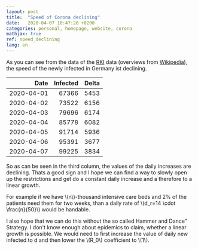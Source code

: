 ```yaml
---
layout: post
title:  "Speed of Corona declining"
date:   2020-04-07 10:47:20 +0200
categories: personal, homepage, website, corona
mathjax: true
ref: speed_declining
lang: en
---
```


As you can see from the data of the
[RKI](https://www.rki.de/DE/Content/InfAZ/N/Neuartiges_Coronavirus/Fallzahlen.html)
data (overviews from
[Wikipedia](https://de.wikipedia.org/wiki/COVID-19-Pandemie_in_Deutschland#Infektionsf%C3%A4lle)),
the speed of the newly infected in Germany ist declining.

| Date       | Infected | Delta |
|-----------:|---------:|------:|
| 2020-04-01 | 67366    |  5453 |
| 2020-04-02 | 73522    |  6156 |
| 2020-04-03 | 79696    |  6174 |
| 2020-04-04 | 85778    |  6082 |
| 2020-04-05 | 91714    |  5936 |
| 2020-04-06 | 95391    |  3677 |
| 2020-04-07 | 99225    |  3834 |

So as can be seen in the third column, the values of the daily increases are
declining. Thats a good sign and I hope we can find a way to slowly open up the
restrictions and get do a constant daily increase and a therefore to a linear
growth.

For example if we have \\(n\\)-thousand intensive care beds and 2% of the
patients need them for two weeks, than a daily rate of \\(d_r=14 \cdot
\frac{n}{50}\\) would be handable.

I also hope that we can do this without the so called Hammer and Dance"
Strategy. I don't know enough about epidemics to claim, whether a linear
growth is possible. We would need to first increase the value of daily new
infected to d and then lower the \\(R_0\\) coefficient to \\(1\\).
